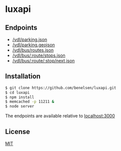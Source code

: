 # luxapi

## Endpoints
- [/vdl/parking.json](https://benelsen.com/luxapi/vdl/parking.json)
- [/vdl/parking.geojson](https://benelsen.com/luxapi/vdl/parking.geojson)
- [/vdl/bus/routes.json](https://benelsen.com/luxapi/vdl/bus/routes.json)
- [/vdl/bus/:route/stops.json](https://benelsen.com/luxapi/vdl/bus/1/stops.json)
- [/vdl/bus/:route/:stop/next.json](https://benelsen.com/luxapi/vdl/bus/1/Gare%20Centrale/next.json)

## Installation

```bash
$ git clone https://github.com/benelsen/luxapi.git
$ cd luxapi
$ npm install
$ memcached -p 11211 &
$ node server
```
The endpoints are available relative to [localhost:3000](http://localhost:3000/)

## License

[MIT](LICENSE)
